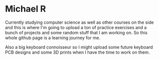 # Michael R

Currently studying computer science as well as other courses on the side and this is where I'm going to upload a ton of practice exercises and a bunch of projects and some random stuff that I am working on. So this whole github page is a learning journey for me.

Also a big keyboard connoisseur so I might upload some future keyboard PCB designs and some 3D prints when I have the time to work on them.
